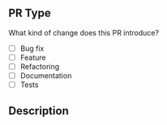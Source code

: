 ## PR Type
What kind of change does this PR introduce?

 - [ ] Bug fix
 - [ ] Feature
 - [ ] Refactoring
 - [ ] Documentation
 - [ ] Tests

## Description

